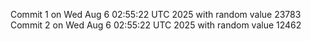 Commit 1 on Wed Aug  6 02:55:22 UTC 2025 with random value 23783
Commit 2 on Wed Aug  6 02:55:22 UTC 2025 with random value 12462
